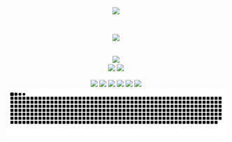 <h1 align="center">
    <img src="https://readme-typing-svg.herokuapp.com/?font=Fira&size=35&center=true&vCenter=true&width=500&height=70&duration=4000&lines=Hi+There!+I'm+Marcos👋;+Olá!+eu+sou+o+Marcos👋;" />
</h1>

<br>

<div align="center">
    <a href="https://github.com/marcosjohnny/github-readme-stats">
      <img height=200 align="center" src="https://github-readme-stats.vercel.app/api?username=marcosjohnny&show_icons=true&theme=transparent" />
    </a>
</div>

<br>
<br>

<div align="center">
    <img src="https://skillicons.dev/icons?i=python,django,flask,fastapi,nodejs,javascript,nextjs" /><br>
    <img src="https://skillicons.dev/icons?i=vue,nuxtjs,react,tailwind" />
    <img src="https://skillicons.dev/icons?i=postgresql,mysql,mongodb,docker" /><br>
</div>

<br>

<div align="center">
  <a href="https://wa.me/5569993399608" target="_blank"><img src="https://img.shields.io/badge/WhatsApp-25D366?style=for-the-badge&logo=whatsapp&logoColor=white"></a>
  <a href="https://facebook.com/marcosjohnny.r" target="_blank"><img src="https://img.shields.io/badge/Facebook-1877F2?style=for-the-badge&logo=facebook&logoColor=white"></a>
  <a href="https://instagram.com/marcosjohnny_" target="_blank"><img src="https://img.shields.io/badge/Instagram-E4405F?style=for-the-badge&logo=instagram&logoColor=white"></a>
  <a href="https://t.me/marcosjohnny" target="_blank"><img src="https://img.shields.io/badge/Telegram-2CA5E0?style=for-the-badge&logo=telegram&logoColor=white"></a>
  <a href="https://www.linkedin.com/in/marcosjohnny" target="_blank"><img src="https://img.shields.io/badge/LinkedIn-0077B5?style=for-the-badge&logo=linkedin&logoColor=white"></a>
  <a href="mailto:marcosjohnny.jipa@gmail.com" target="_blank"> <img src="https://img.shields.io/badge/Gmail-D14836?style=for-the-badge&logo=gmail&logoColor=white"></a>

<br>

  <picture>
    <source media="(prefers-color-scheme: dark)" srcset="https://raw.githubusercontent.com/marcosjohnny/marcosjohnny/output/github-contribution-grid-snake-dark.svg">
    <source media="(prefers-color-scheme: light)" srcset="https://raw.githubusercontent.com/marcosjohnny/marcosjohnny/output/github-contribution-grid-snake.svg">
    <img alt="github contribution grid snake animation" src="https://raw.githubusercontent.com/marcosjohnny/marcosjohnny/output/github-contribution-grid-snake.svg">
  </picture>
</div>
